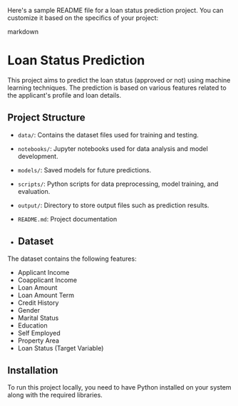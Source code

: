 Here's a sample README file for a loan status prediction project. You can customize it based on the specifics of your project:

markdown
# Loan Status Prediction

This project aims to predict the loan status (approved or not) using machine learning techniques. The prediction is based on various features related to the applicant's profile and loan details.

## Project Structure

- `data/`: Contains the dataset files used for training and testing.
- `notebooks/`: Jupyter notebooks used for data analysis and model development.
- `models/`: Saved models for future predictions.
- `scripts/`: Python scripts for data preprocessing, model training, and evaluation.
- `output/`: Directory to store output files such as prediction results.
- `README.md`: Project documentation

- ## Dataset

The dataset contains the following features:

- Applicant Income
- Coapplicant Income
- Loan Amount
- Loan Amount Term
- Credit History
- Gender
- Marital Status
- Education
- Self Employed
- Property Area
- Loan Status (Target Variable)

## Installation

To run this project locally, you need to have Python installed on your system along with the required libraries. 
